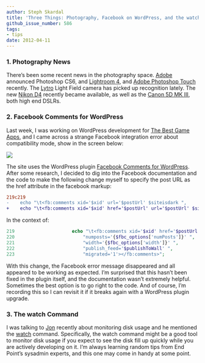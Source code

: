```yaml
---
author: Steph Skardal
title: 'Three Things: Photography, Facebook on WordPress, and the watch command'
github_issue_number: 586
tags:
- tips
date: 2012-04-11
---
```


### 1. Photography News

There’s been some recent news in the photography space. [Adobe](https://www.adobe.com/) announced Photoshop CS6, and [Lightroom 4](https://www.adobe.com/products/photoshop-lightroom.html), and [Adobe Photoshop Touch](https://forums.adobe.com/community/pstouchtablet) recently. The [Lytro](https://support.lytro.com/hc/en-us) Light Field camera has picked up recognition lately. The new [Nikon D4](http://imaging.nikon.com/lineup/dslr/d4/) recently became available, as well as the [Canon 5D MK III](https://www.usa.canon.com/internet/portal/us/home/products/details/cameras/dslr/eos-5d-mark-iii), both high end DSLRs.

### 2. Facebook Comments for WordPress

Last week, I was working on WordPress development for [The Best Game Apps](https://web.archive.org/web/20120309221007/http://www.thebestgameapps.com/), and I came across a strange Facebook integration error about compatibility mode, show in the screen below:

<img border="0" src="/blog/2012/04/three-things-photography-facebook-on/image-0.png"/>

The site uses the WordPress plugin [Facebook Comments for WordPress](https://wordpress.org/plugins/facebook-comments-for-wordpress/). After some research, I decided to dig into the Facebook documentation and the code to make the following change myself to specify the post URL as the href attribute in the facebook markup:

```diff
219c219
-    echo "\t<fb:comments xid='$xid' url='$postUrl' $siteisdark ",
+    echo "\t<fb:comments xid='$xid' href='$postUrl' url='$postUrl' $siteisdark ",
```

In the context of:

```php
219                     echo "\t<fb:comments xid='$xid' href='$postUrl' url='$postUrl' $siteisdark ",
220                         "numposts='{$fbc_options['numPosts']}' ",
221                         "width='{$fbc_options['width']}' ",
222                         "publish_feed='$publishToWall' ",
223                         "migrated='1'></fb:comments>";
```

With this change, the Facebook error message disappeared and all appeared to be working as expected. I’m surprised that this hasn’t been fixed in the plugin itself, and the documentation wasn’t extremely helpful. Sometimes the best option is to go right to the code. And of course, I’m recording this so I can revisit it if it breaks again with a WordPress plugin upgrade.

### 3. The watch Command

I was talking to [Jon](/team/jon-jensen/) recently about monitoring disk usage and he mentioned the [watch](https://www.lifewire.com/watch-linux-command-4091891) command. Specifically, the watch command might be a good tool to monitor disk usage if you expect to see the disk fill up quickly while you are actively developing on it. I’m always learning random tips from End Point’s sysadmin experts, and this one may come in handy at some point.
